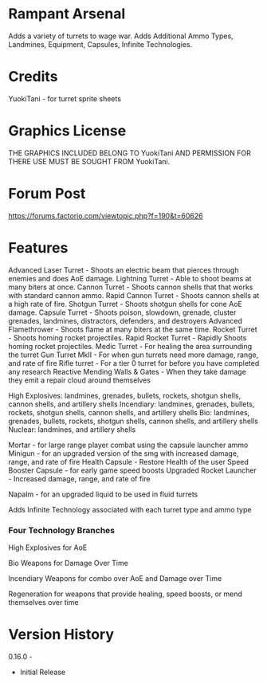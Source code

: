 # Rampant Arsenal

Adds a variety of turrets to wage war. Adds Additional Ammo Types, Landmines, Equipment, Capsules, Infinite Technologies.

# Credits 

YuokiTani - for turret sprite sheets

# Graphics License

THE GRAPHICS INCLUDED BELONG TO YuokiTani AND PERMISSION FOR THERE
USE MUST BE SOUGHT FROM YuokiTani.

# Forum Post

https://forums.factorio.com/viewtopic.php?f=190&t=60626

# Features
Advanced Laser Turret - Shoots an electric beam that pierces through enemies and does AoE damage.
Lightning Turret - Able to shoot beams at many biters at once.
Cannon Turret - Shoots cannon shells that that works with standard cannon ammo.
Rapid Cannon Turret - Shoots cannon shells at a high rate of fire.
Shotgun Turret - Shoots shotgun shells for cone AoE damage.
Capsule Turret - Shoots poison, slowdown, grenade, cluster grenades, landmines, distractors, defenders, and destroyers
Advanced Flamethrower - Shoots flame at many biters at the same time.
Rocket Turret - Shoots homing rocket projectiles.
Rapid Rocket Turret - Rapidly Shoots homing rocket projectiles.
Medic Turret - For healing the area surrounding the turret
Gun Turret MkII - For when gun turrets need more damage, range, and rate of fire
Rifle turret - For a tier 0 turret for before you have completed any research
Reactive Mending Walls & Gates - When they take damage they emit a repair cloud around themselves

High Explosives: landmines, grenades, bullets, rockets, shotgun shells, cannon shells, and artillery shells
Incendiary: landmines, grenades, bullets, rockets, shotgun shells, cannon shells, and artillery shells
Bio: landmines, grenades, bullets, rockets, shotgun shells, cannon shells, and artillery shells
Nuclear: landmines, and artillery shells

Mortar - for large range player combat using the capsule launcher ammo
Minigun - for an upgraded version of the smg with increased damage, range, and rate of fire
Health Capsule - Restore Health of the user
Speed Booster Capsule - for early game speed boosts
Upgraded Rocket Launcher - Increased damage, range, and rate of fire

Napalm - for an upgraded liquid to be used in fluid turrets

Adds Infinite Technology associated with each turret type and ammo type

### Four Technology Branches

High Explosives for AoE

Bio Weapons for Damage Over Time

Incendiary Weapons for combo over AoE and Damage over Time

Regeneration for weapons that provide healing, speed boosts, or mend themselves over time

# Version History

0.16.0 -  
- Initial Release  
